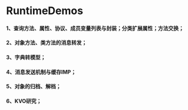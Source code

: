 # RuntimeDemos
#### 1、查询方法、属性、协议、成员变量列表与封装；分类扩展属性；方法交换；
#### 2、对象方法、类方法的消息转发；
#### 3、字典转模型；
#### 4、消息发送机制与缓存IMP；
#### 5、对象的归档、解档；
#### 6、KVO研究；
